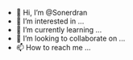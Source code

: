 - 👋 Hi, I’m @Sonerdran
- 👀 I’m interested in ...
- 🌱 I’m currently learning ...
- 💞️ I’m looking to collaborate on ...
- 📫 How to reach me ...

<!---
Sonerdran/Sonerdran is a ✨ special ✨ repository because its `README.md` (this file) appears on your GitHub profile.
You can click the Preview link to take a look at your changes.
--->
